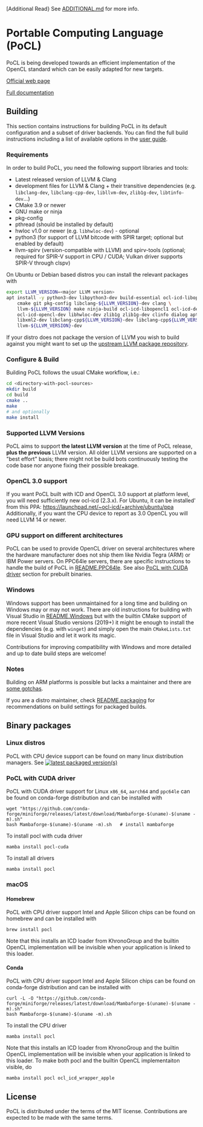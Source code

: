 [Additional Read}
See [ADDITIONAL.md](./ADDITIONAL.md) for more info.
# Portable Computing Language (PoCL)

PoCL is being developed towards an efficient implementation of the OpenCL
standard which can be easily adapted for new targets.

[Official web page](http://portablecl.org)

[Full documentation](http://portablecl.org/docs/html/)

## Building

This section contains instructions for building PoCL in its default
configuration and a subset of driver backends. You can find the full build
instructions including a list of available options
in the [user guide](http://portablecl.org/docs/html/install.html).

### Requirements

In order to build PoCL, you need the following support libraries and
tools:

  * Latest released version of LLVM & Clang
  * development files for LLVM & Clang + their transitive dependencies
    (e.g. `libclang-dev`, `libclang-cpp-dev`, `libllvm-dev`, `zlib1g-dev`,
    `libtinfo-dev`...)
  * CMake 3.9 or newer
  * GNU make or ninja
  * pkg-config
  * pthread (should be installed by default)
  * hwloc v1.0 or newer (e.g. `libhwloc-dev`) - optional
  * python3 (for support of LLVM bitcode with SPIR target; optional
    but enabled by default)
  * llvm-spirv (version-compatible with LLVM) and spirv-tools
    (optional; required for SPIR-V support in CPU / CUDA; Vulkan driver
    supports SPIR-V through clspv)

On Ubuntu or Debian based distros you can install the relevant packages with
```bash
export LLVM_VERSION=<major LLVM version>
apt install -y python3-dev libpython3-dev build-essential ocl-icd-libopencl1 \
    cmake git pkg-config libclang-${LLVM_VERSION}-dev clang \
    llvm-${LLVM_VERSION} make ninja-build ocl-icd-libopencl1 ocl-icd-dev \
    ocl-icd-opencl-dev libhwloc-dev zlib1g zlib1g-dev clinfo dialog apt-utils \
    libxml2-dev libclang-cpp${LLVM_VERSION}-dev libclang-cpp${LLVM_VERSION} \
    llvm-${LLVM_VERSION}-dev
```

If your distro does not package the version of LLVM you wish to build against
you might want to set up the
[upstream LLVM package repository](https://apt.llvm.org/).

### Configure & Build

Building PoCL follows the usual CMake workflow, i.e.:
```bash
cd <directory-with-pocl-sources>
mkdir build
cd build
cmake ..
make
# and optionally
make install
```

### Supported LLVM Versions

PoCL aims to support **the latest LLVM version** at the time of PoCL release, **plus the previous** LLVM version. All older LLVM versions are supported on a
"best effort" basis; there might not be build bots continuously testing the code
base nor anyone fixing their possible breakage.

### OpenCL 3.0 support

If you want PoCL built with ICD and OpenCL 3.0 support at platform level,
you will need sufficiently new ocl-icd (2.3.x). For Ubuntu, it can be installed'
from this PPA: https://launchpad.net/~ocl-icd/+archive/ubuntu/ppa
Additionally, if you want the CPU device to report as 3.0 OpenCL
you will need LLVM 14 or newer.

### GPU support on different architectures

PoCL can be used to provide OpenCL driver on several architectures where the hardware manufacturer does not ship them 
like Nvidia Tegra (ARM) or IBM Power servers. On PPC64le servers, there are specific instructions to handle the build 
of PoCL in [README.PPC64le](./README.PPC64le).
See also [PoCL with CUDA driver](#pocl-with-cuda-driver) section for prebuilt
binaries.

### Windows

Windows support has been unmaintained for a long time and building on Windows
may or may not work. There are old instructions for building with Visual Studio
in [README.Windows](./README.Windows) but with the builtin CMake support of more
recent Visual Studio versions (2019+) it might be enough to install the
dependencies (e.g. with `winget`) and simply open the main `CMakeLists.txt` file
in Visual Studio and let it work its magic.

Contributions for improving compatibility with Windows and more detailed and up
to date build steps are welcome!

### Notes

Building on ARM platforms is possible but lacks a maintainer and there are
[some gotchas](./README.ARM).

If you are a distro maintainer, check [README.packaging](./README.packaging) for
recommendations on build settings for packaged builds.

## Binary packages

### Linux distros

PoCL with CPU device support can be found on many linux distribution managers.
See [![latest packaged version(s)](https://repology.org/badge/latest-versions/pocl.svg)](https://repology.org/project/pocl/versions)

### PoCL with CUDA driver

PoCL with CUDA driver support for Linux `x86_64`, `aarch64` and `ppc64le`
can be found on conda-forge distribution and can be installed with

    wget "https://github.com/conda-forge/miniforge/releases/latest/download/Mambaforge-$(uname)-$(uname -m).sh"
    bash Mambaforge-$(uname)-$(uname -m).sh   # install mambaforge

To install pocl with cuda driver

    mamba install pocl-cuda

To install all drivers

    mamba install pocl

### macOS

#### Homebrew

PoCL with CPU driver support Intel and Apple Silicon chips can be
found on homebrew and can be installed with

    brew install pocl

Note that this installs an ICD loader from KhronoGroup and the builtin
OpenCL implementation will be invisible when your application is linked
to this loader.

#### Conda

PoCL with CPU driver support Intel and Apple Silicon chips
can be found on conda-forge distribution and can be installed with

    curl -L -O "https://github.com/conda-forge/miniforge/releases/latest/download/Mambaforge-$(uname)-$(uname -m).sh"
    bash Mambaforge-$(uname)-$(uname -m).sh

To install the CPU driver

    mamba install pocl

Note that this installs an ICD loader from KhronoGroup and the builtin
OpenCL implementation will be invisible when your application is linked
to this loader. To make both pocl and the builtin OpenCL implementaiton
visible, do

    mamba install pocl ocl_icd_wrapper_apple

## License

PoCL is distributed under the terms of the MIT license. Contributions are expected
to be made with the same terms.

